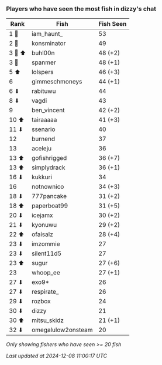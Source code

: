 ### Players who have seen the most fish in dizzy's chat
| Rank | Fish | Fish Seen |
|------|--------|-----------|
| 1 🥇  | iam_haunt_  | 53 |
| 2 🥈  | konsminator  | 49 |
| 3 🥉 ⬆ | buhl00n  | 48 (+2) |
| 3 🥉  | spanmer  | 48 (+1) |
| 5 ⬆ | lolspers  | 46 (+3) |
| 6  | gimmeschmoneys  | 44 (+1) |
| 6 ⬇ | rabituwu  | 44 |
| 8 ⬇ | vagdi  | 43 |
| 9  | ben_vincent  | 42 (+2) |
| 10 ⬆ | tairaaaaa  | 41 (+3) |
| 11 ⬇ | ssenario  | 40 |
| 12  | burnend  | 37 |
| 13  | aceleju  | 36 |
| 13 ⬆ | gofishrigged  | 36 (+7) |
| 13 ⬆ | simplydrack  | 36 (+1) |
| 16 ⬇ | kukkuri  | 34 |
| 16  | notnownico  | 34 (+3) |
| 18 ⬇ | 777pancake  | 31 (+2) |
| 18 ⬆ | paperboat99  | 31 (+5) |
| 20 ⬇ | icejamx  | 30 (+2) |
| 21 ⬇ | kyonuwu  | 29 (+2) |
| 22 ⬆ | ofaisalz  | 28 (+4) |
| 23 ⬇ | imzommie  | 27 |
| 23 ⬇ | silent11d5  | 27 |
| 23 ⬆ | sugur  | 27 (+6) |
| 23  | whoop_ee  | 27 (+1) |
| 27 ⬇ | exo9*  | 26 |
| 27 ⬇ | respirate_  | 26 |
| 29 ⬇ | rozbox  | 24 |
| 30 ⬇ | dizzy  | 21 |
| 30 ⬆ | mitsu_skidz  | 21 (+1) |
| 32 ⬇ | omegalulow2onsteam  | 20 |

_Only showing fishers who have seen >= 20 fish_

_Last updated at 2024-12-08 11:00:17 UTC_